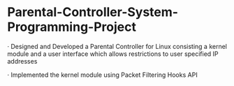 # Parental-Controller-System-Programming-Project

· Designed and Developed a Parental Controller for Linux consisting a kernel module and a user interface which allows restrictions to user specified IP addresses

· Implemented the kernel module using Packet Filtering Hooks API
